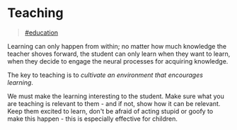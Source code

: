 Teaching
====

> [\#education](https://memex.changbai.li/#tag-education)

Learning can only happen from within; no matter how much knowledge the teacher shoves forward, the student can only learn when they want to learn, when they decide to engage the neural processes for acquiring knowledge.

The key to teaching is to _cultivate an environment that encourages learning_.

We must make the learning interesting to the student. Make sure what you are teaching is relevant to them - and if not, show how it can be relevant. Keep them excited to learn, don't be afraid of acting stupid or goofy to make this happen - this is especially effective for children.